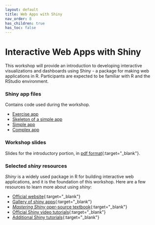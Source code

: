 ```yaml
---
layout: default
title: Web Apps with Shiny
nav_order: 8
has_children: true
has_toc: false
---
```


# Interactive Web Apps with Shiny

This workshop will provide an introduction to developing interactive visualizations and dashboards using Shiny - a package for making web applications in R. Participants are expected to be familiar with R and the RStudio environment.

### Shiny app files
Contains code used during the workshop.
- [Exercise app](exercise/app.R)
- [Skeleton of a simple app](skeleton/app.R)
- [Simple app](simple/app.R)
- [Complex app](complex/app.R)

### Workshop slides
Slides for the introductory portion, in [pdf format](slides/r-shiny-slides.pdf){:target="_blank"}.

### Selected _shiny_ resources
_Shiny_ is a widely used package in R for building interactive web applications, and it is the foundation of this workshop. Here are a few resources to learn more about using _shiny_:

- [Official website](https://shiny.rstudio.com/){:target="_blank"}
- [Gallery of shiny apps](https://shiny.rstudio.com/gallery/){:target="_blank"}
- [_Mastering Shiny_ oper-source textbook](https://mastering-shiny.org/){:target="_blank"}
- [Official Shiny video tutorials](https://shiny.rstudio.com/tutorial/){:target="_blank"}
- [Additional Shiny tutorials](https://rstudio-education.github.io/shiny-course/){:target="_blank"}
